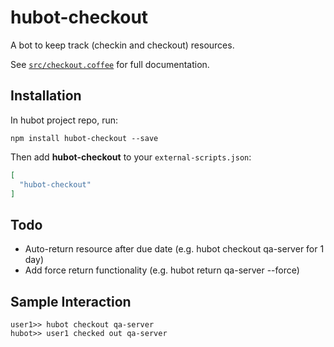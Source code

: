 # hubot-checkout

A bot to keep track (checkin and checkout) resources.

See [`src/checkout.coffee`](src/checkout.coffee) for full documentation.

## Installation

In hubot project repo, run:

`npm install hubot-checkout --save`

Then add **hubot-checkout** to your `external-scripts.json`:

```json
[
  "hubot-checkout"
]
```

## Todo

- Auto-return resource after due date (e.g. hubot checkout qa-server for 1 day)
- Add force return functionality (e.g. hubot return qa-server --force)

## Sample Interaction

```
user1>> hubot checkout qa-server 
hubot>> user1 checked out qa-server
```
